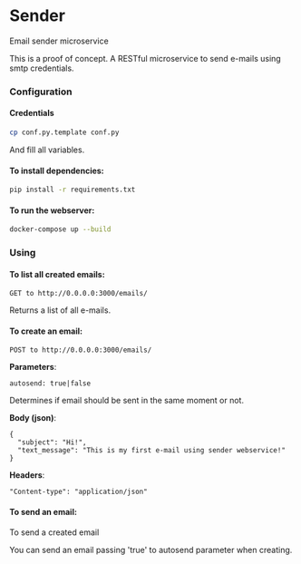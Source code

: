 # Sender

Email sender microservice


This is a proof of concept. A RESTful microservice to send e-mails using smtp credentials.


### Configuration

#### Credentials

```bash
cp conf.py.template conf.py
```

And fill all variables.


#### To install dependencies:

```bash
pip install -r requirements.txt
```

#### To run the webserver:

```bash
docker-compose up --build
```



### Using

#### To list all created emails:

```
GET to http://0.0.0.0:3000/emails/
```

Returns a list of all e-mails.


#### To create an email:

```
POST to http://0.0.0.0:3000/emails/
```

__Parameters__:

```
autosend: true|false
```
Determines if email should be sent in the same moment or not.


__Body (json)__:

```
{
  "subject": "Hi!",
  "text_message": "This is my first e-mail using sender webservice!"
}
```

__Headers__:

```
"Content-type": "application/json"
```


#### To send an email:

To send a created email

You can send an email passing 'true' to autosend parameter when creating.
